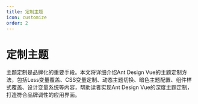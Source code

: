 ```yaml
---
title: 定制主题
icon: customize
order: 2
---
```


# 定制主题

主题定制是品牌化的重要手段。本文将详细介绍Ant Design Vue的主题定制方法，包括Less变量覆盖、CSS变量定制、动态主题切换、暗色主题配置、组件样式覆盖、设计变量系统等内容，帮助读者实现Ant Design Vue的深度主题定制，打造符合品牌调性的应用界面。
